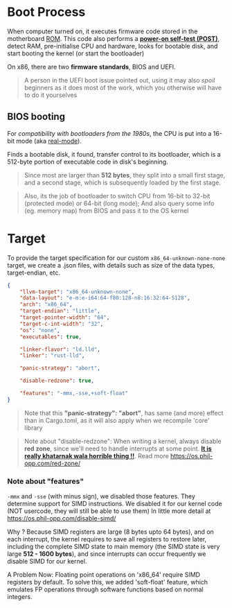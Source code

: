 # Boot Process

When computer turned on, it executes firmware code stored in the motherboard [ROM](https://en.wikipedia.org/wiki/Read-only_memory). This code also performs a **[power-on self-test (POST)](https://en.wikipedia.org/wiki/Power-on_self-test)**, detect RAM, pre-initialise CPU and hardware, looks for bootable disk, and start booting the kernel (or start the bootloader)

On x86, there are two **firmware standards**, BIOS and UEFI.

> A person in the UEFI boot issue pointed out, using it may also _spoil_ beginners as it does most of the work, which you otherwise will have to do it yourselves

## BIOS booting

For _compatibility with bootloaders from the 1980s_, the CPU is put into a 16-bit mode (aka [real-mode](https://en.wikipedia.org/wiki/Real_mode)).

Finds a bootable disk, it found, transfer control to its bootloader, which is a 512-byte portion of executable code in disk's beginning.

> Since most are larger than **512 bytes**, they split into a small first stage, and a second stage, which is subsequently loaded by the first stage.

> Also, its the job of bootloader to switch CPU from 16-bit to 32-bit (protected mode) or 64-bit (long mode); And also query some info (eg. memory map) from BIOS and pass it to the OS kernel

# Target

To provide the target specification for our custom `x86_64-unknown-none-none` target, we create a .json files, with details such as size of the data types, target-endian, etc.

```json
{
    "llvm-target": "x86_64-unknown-none",
    "data-layout": "e-m:e-i64:64-f80:128-n8:16:32:64-S128",
    "arch": "x86_64",
    "target-endian": "little",
    "target-pointer-width": "64",
    "target-c-int-width": "32",
    "os": "none",
    "executables": true,

    "linker-flavor": "ld.lld",
    "linker": "rust-lld",

    "panic-strategy": "abort",

    "disable-redzone": true,

    "features": "-mmx,-sse,+soft-float"
}
```

> Note that this **"panic-strategy": "abort"**, has same (and more) effect than in Cargo.toml, as it will also apply when we recompile 'core' library

> Note about "disable-redzone": When writing a kernel, always disable **red zone**, since we'll need to handle interrupts at some point. **[It is really khatarnak wala horrible thing !!](https://forum.osdev.org/viewtopic.php?t=21720)**. Read more https://os.phil-opp.com/red-zone/

### Note about "features"

`-mmx` and `-sse` (with minus sign), we disabled those features.
They determine support for SIMD instructions. We disabled it for our kernel code (NOT usercode, they will still be able to use them)
In little more detail at https://os.phil-opp.com/disable-simd/

Why ?
Because SIMD registers are large (8 bytes upto 64 bytes), and on each interrupt, the kernel requires to save all registers to restore later, including the complete SIMD state to main memory (the SIMD state is very large **512 - 1600 bytes**), and since interrupts can occur frequently we disable SIMD for our kernel.

A Problem Now:
Floating point operations on 'x86_64' require SIMD registers by default.
To solve this, we added 'soft-float' feature, which emulates FP operations through software functions based on normal integers.



